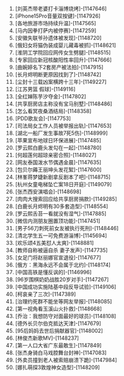
1. [刘英杰带老婆打卡淄博烧烤]-[1147646]
1. [iPhone15Pro音量双按键]-[1147926]
1. [各地旅游市场持续升温]-[1147565]
1. [马内因拳打萨内被停赛]-[1147259]
1. [安徽失联爷孙遗体被发现]-[1148720]
1. [俄妇女将猫伪装成婴儿藏毒被抓]-[1148621]
1. [淮阴工学院回应网传女生劈腿]-[1148515]
1. [专家回应新冠核酸阳性率回升]-[1147666]
1. [曲婉婷名下2套房产被法拍]-[1147915]
1. [长月烬明断更原因找到了]-[1148742]
1. [尘封十三载凶案横跨十三年]-[1149227]
1. [江苏男篮 假球]-[1149116]
1. [全红婵陈芋汐夺金]-[1147802]
1. [共享厨房店主称没有宝马别墅]-[1148486]
1. [怎么看冥夜桑酒结局]-[1148358]
1. [PDD歌友会]-[1147753]
1. [司法局女工作人员被举报出轨]-[1147653]
1. [湖北一船厂发生事故7死5伤]-[1148999]
1. [苹果宣布地球日环保进展]-[1147485]
1. [罗云熙白鹿头发勾在一起]-[1148780]
1. [何超莲何超琼亲密合照]-[1148027]
1. [网友泰国泼水节偶遇金晨]-[1147635]
1. [包贝尔薅王丽坤头发花絮]-[1147600]
1. [林峯蒋梦婕新剧拿反剧本了吧]-[1148715]
1. [杭州女童电梯坠亡案18日开庭]-[1149079]
1. [张杰西安演唱会]-[1148698]
1. [肉肉大搜索回应给共享厨房捐款]-[1149285]
1. [白鹿长月烬明有30多套造型]-[1148554]
1. [罗云熙舌苔一看就没有湿气]-[1147885]
1. [微信内测朋友圈置顶功能]-[1147451]
1. [男子56刀刺死前女友被执行死刑]-[1148446]
1. [清北学生五一可免费游淄博]-[1145694]
1. [欢乐颂4五美怼人太爽]-[1148881]
1. [教师自称被逼自杀 妻子发声]-[1147735]
1. [女足门将赵丽娜官宣退役]-[1147677]
1. [俄方：黑海永远不会属于北约]-[1148174]
1. [中国高铁是懂反讽的]-[1146996]
1. [96岁围棋奶奶战胜20岁对手]-[1147267]
1. [中国成功实施陆基中段反导试验]-[1149106]
1. [柯哀亲了三次]-[1147389]
1. [治理约死群不能坐等网友举报]-[1148085]
1. [第一视角看玉溪山火扑救]-[1148668]
1. [乔治：我想防守对面最好的球员]-[1148108]
1. [德外长贝尔伯克抵达天津]-[1147679]
1. [95后妈妈去世后捐献器官]-[1148002]
1. [林俊杰新歌MV]-[1148237]
1. [第一人口大省广东最敢生]-[1147849]
1. [张杰身骑白马戏腔舞台封神]-[1147083]
1. [外卖员撞到老人被索赔崩溃下跪]-[1147984]
1. [娜扎萌探3敦煌神女造型]-[1148209]